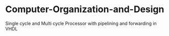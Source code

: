 # Computer-Organization-and-Design
Single cycle and Multi cycle Processor with pipelining and forwarding in VHDL
